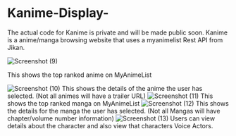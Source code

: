 # Kanime-Display-
The actual code for Kanime is private and will be made public soon. Kanime is a anime/manga browsing website that uses a myanimelist Rest API from Jikan.

![Screenshot (9)](https://github.com/KayoCodes/Kanime-Display-/assets/116980114/54f03c55-d108-43a6-a462-28b3596d48d7)

This shows the top ranked anime on MyAnimeList

![Screenshot (10)](https://github.com/KayoCodes/Kanime-Display-/assets/116980114/1d0947ac-f7e5-44ea-be6d-6768ed70ae9a)
This shows the details of the anime the user has selected. (Not all animes will have a trailer URL)
![Screenshot (11)](https://github.com/KayoCodes/Kanime-Display-/assets/116980114/ba961981-8252-4652-ad71-a4f861548c30)
This shows the top ranked manga on MyAnimeList
![Screenshot (12)](https://github.com/KayoCodes/Kanime-Display-/assets/116980114/bfd6b8ba-68c1-4493-a2f5-605c77d0e646)
This shows the details for the manga the user has selected. (Not all Mangas will have chapter/volume number information)
![Screenshot (13)](https://github.com/KayoCodes/Kanime-Display-/assets/116980114/ad4684d1-4dff-49f6-b059-7dde899d94de)
Users can view details about the character and also view that characters Voice Actors.
